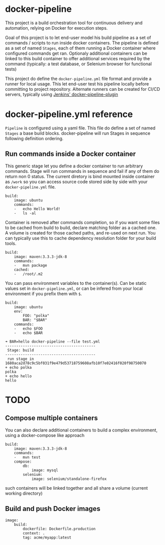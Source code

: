 # docker-pipeline

This project is a build orchestration tool for continuous delivery and automation, relying on Docker for execution steps.

Goal of this project is to let end-user model his build pipeline as a set of commands / scripts to run inside docker containers. 
The pipeline is defined as a set of named `Stages`, each of them running a Docker container where configured commands get ran. Optionaly
additional containers can be linked to this build container to offer additional services required by the command (typically: a test 
database, or Selenium browser for functional tests)

This project do define the `docker-pipeline.yml` file format and provide a runner for local usage. This let end-user test his pipeline
locally before committing to project repository. Alternate runners can be created for CI/CD servers, typically using 
[Jenkins' docker-pipeline-plugin](https://github.com/Dockins/docker-pipeline-yml-plugin)

# docker-pipeline.yml reference

`Pipeline` is configured using a yaml file. This file do define a set of named `Stages` a base build blocks. docker-pipeline will run
Stages in sequence following definition ordering.

## Run commands inside a Docker container

This generic stage let you define a docker container to run arbitrary commands. Stage will run commands in sequence
and fail if any of them do return non 0 status. The current diretory is bind mounted inside container as `/work` so
you can access source code stored side by side with your `docker-pipeline.yml` file.

```
build:
    image: ubuntu
    commands:
    -   echo Hello World!
    -   ls -al
```

Container is removed after commands completion, so if you want some files to be cached from build to build, declare 
matching folder as a cached one. A volume is created for those cached paths, and re-used on next run. You can 
typically use this to cache dependency resolution folder for your build tools. 

```
build:
    image: maven:3.3.3-jdk-8
    commands:
    -   mvn package
    cached:
    -   /root/.m2
```

You can pass environment variables to the container(s). Can be static values set in `docker-pipeline.yml`, or can be 
infered from your local environment if you prefix them with `$`. 

```
build:
    image: ubuntu
    env:
        FOO: "polka"
        BAR: "$BAR"
    commands:
    -   echo $FOO
    -   echo $BAR
```

```
➜ BAR=hello docker-pipeline --file test.yml  
-----------------------------------------
 Stage: build
-----------------------------------------
 run stage in 1680aca2d78c9c5bf031f9e479d53718759608afb10f7e02416f020f98750070
+ echo polka
polka
+ echo hello
hello
```


# TODO

## Compose multiple containers
You can also declare additional containers to build a complex environment, using a docker-compose like approach
```
build:
    image: maven:3.3.3-jdk-8
    commands:
    -   mvn test
    compose:
        db:
            image: mysql
        selenium:
            image: selenium/standalone-firefox
```

such containers will be linked together and all share a volume (current working directory)


## Build and push Docker images
```
image:
    build:
        dockerfile: Dockerfile.production
        context: . 
        tag: acme/myapp:latest
```